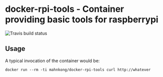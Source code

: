 # docker-rpi-tools - Container providing basic tools for raspberrypi
![Travis build status](https://api.travis-ci.org/mahnkong/docker-rpi-tools.svg?branch=master)

## Usage

A typical invocation of the container would be:
```
docker run --rm -ti mahnkong/docker-rpi-tools curl http://whatever
```
